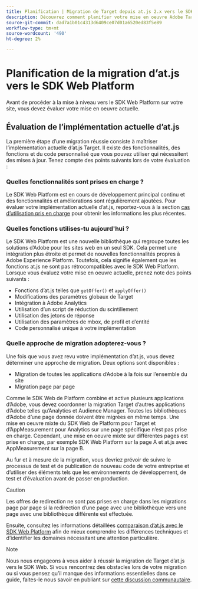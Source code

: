 ```yaml
---
title: Planification | Migration de Target depuis at.js 2.x vers le SDK Web
description: Découvrez comment planifier votre mise en oeuvre Adobe Target d’at.js 2.x au SDK Web Adobe Experience Platform.
source-git-commit: dad7a1b01c4313d6409ce07d01a6520ed83f5e89
workflow-type: tm+mt
source-wordcount: '490'
ht-degree: 2%

---
```


# Planification de la migration d’at.js vers le SDK Web Platform

Avant de procéder à la mise à niveau vers le SDK Web Platform sur votre site, vous devez évaluer votre mise en oeuvre actuelle.

## Évaluation de l’implémentation actuelle d’at.js

La première étape d’une migration réussie consiste à maîtriser l’implémentation actuelle d’at.js Target. Il existe des fonctionnalités, des fonctions et du code personnalisé que vous pouvez utiliser qui nécessitent des mises à jour. Tenez compte des points suivants lors de votre évaluation :

### Quelles fonctionnalités sont prises en charge ?

Le SDK Web Platform est en cours de développement principal continu et des fonctionnalités et améliorations sont régulièrement ajoutées. Pour évaluer votre implémentation actuelle d’at.js, reportez-vous à la section [cas d’utilisation pris en charge](https://github.com/orgs/adobe/projects/18/views/1) pour obtenir les informations les plus récentes.

### Quelles fonctions utilises-tu aujourd&#39;hui ?

Le SDK Web Platform est une nouvelle bibliothèque qui regroupe toutes les solutions d’Adobe pour les sites web en un seul SDK. Cela permet une intégration plus étroite et permet de nouvelles fonctionnalités propres à Adobe Experience Platform. Toutefois, cela signifie également que les fonctions at.js ne sont pas rétrocompatibles avec le SDK Web Platform. Lorsque vous évaluez votre mise en oeuvre actuelle, prenez note des points suivants :

- Fonctions d’at.js telles que `getOffer()` et `applyOffer()`
- Modifications des paramètres globaux de Target
- Intégration à Adobe Analytics
- Utilisation d’un script de réduction du scintillement
- Utilisation des jetons de réponse
- Utilisation des paramètres de mbox, de profil et d’entité
- Code personnalisé unique à votre implémentation

### Quelle approche de migration adopterez-vous ?

Une fois que vous avez revu votre implémentation d’at.js, vous devez déterminer une approche de migration. Deux options sont disponibles :

- Migration de toutes les applications d’Adobe à la fois sur l’ensemble du site
- Migration page par page

Comme le SDK Web de Platform combine et active plusieurs applications d’Adobe, vous devez coordonner la migration Target d’autres applications d’Adobe telles qu’Analytics et Audience Manager. Toutes les bibliothèques d’Adobe d’une page donnée doivent être migrées en même temps. Une mise en oeuvre mixte du SDK Web de Platform pour Target et d’AppMeasurement pour Analytics sur une page spécifique n’est pas prise en charge. Cependant, une mise en oeuvre mixte sur différentes pages est prise en charge, par exemple SDK Web Platform sur la page A et at.js avec AppMeasurement sur la page B.

Au fur et à mesure de la migration, vous devriez prévoir de suivre le processus de test et de publication de nouveau code de votre entreprise et d’utiliser des éléments tels que les environnements de développement, de test et d’évaluation avant de passer en production.

>[!CAUTION]
>
>Les offres de redirection ne sont pas prises en charge dans les migrations page par page si la redirection d’une page avec une bibliothèque vers une page avec une bibliothèque différente est effectuée.


Ensuite, consultez les informations détaillées [comparaison d’at.js avec le SDK Web Platform](detailed-comparison.md) afin de mieux comprendre les différences techniques et d’identifier les domaines nécessitant une attention particulière.

>[!NOTE]
>
>Nous nous engageons à vous aider à réussir la migration de Target d’at.js vers le SDK Web. Si vous rencontrez des obstacles lors de votre migration ou si vous pensez qu’il manque des informations essentielles dans ce guide, faites-le nous savoir en publiant sur [cette discussion communautaire](https://experienceleaguecommunities.adobe.com/t5/adobe-experience-platform-launch/tutorial-discussion-implement-adobe-experience-cloud-with-web/td-p/444996).
